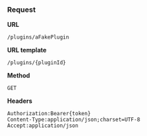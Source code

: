 ### Request

**URL**

`/plugins/aFakePlugin`

**URL template**

`/plugins/{pluginId}`

**Method**

`GET`

**Headers**

`Authorization:Bearer{token}`  
`Content-Type:application/json;charset=UTF-8`  
`Accept:application/json`  
